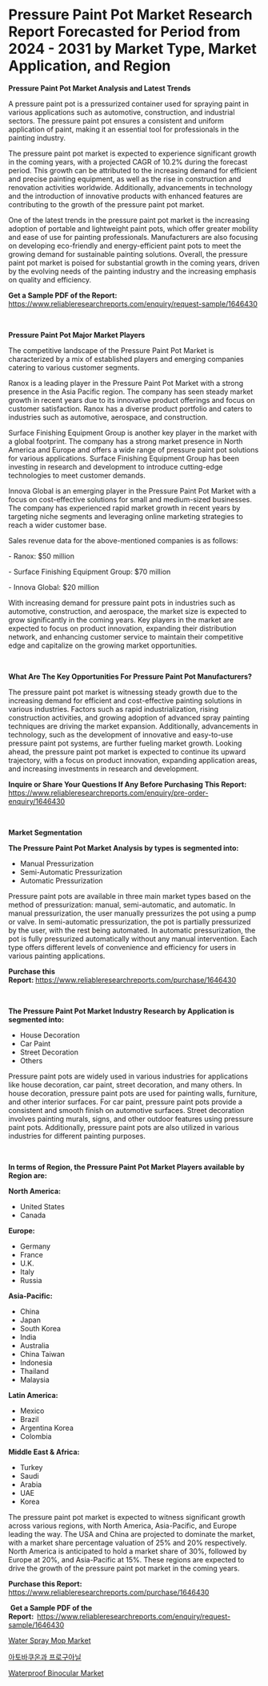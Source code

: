 <p><h1>Pressure Paint Pot Market Research Report Forecasted for Period from 2024 -  2031 by Market Type, Market Application, and Region</h1></p><p><strong>Pressure Paint Pot Market Analysis and Latest Trends</strong></p>
<p><p>A pressure paint pot is a pressurized container used for spraying paint in various applications such as automotive, construction, and industrial sectors. The pressure paint pot ensures a consistent and uniform application of paint, making it an essential tool for professionals in the painting industry.</p><p>The pressure paint pot market is expected to experience significant growth in the coming years, with a projected CAGR of 10.2% during the forecast period. This growth can be attributed to the increasing demand for efficient and precise painting equipment, as well as the rise in construction and renovation activities worldwide. Additionally, advancements in technology and the introduction of innovative products with enhanced features are contributing to the growth of the pressure paint pot market.</p><p>One of the latest trends in the pressure paint pot market is the increasing adoption of portable and lightweight paint pots, which offer greater mobility and ease of use for painting professionals. Manufacturers are also focusing on developing eco-friendly and energy-efficient paint pots to meet the growing demand for sustainable painting solutions. Overall, the pressure paint pot market is poised for substantial growth in the coming years, driven by the evolving needs of the painting industry and the increasing emphasis on quality and efficiency.</p></p>
<p><strong>Get a Sample PDF of the Report:&nbsp;</strong> <a href="https://www.reliableresearchreports.com/enquiry/request-sample/1646430">https://www.reliableresearchreports.com/enquiry/request-sample/1646430</a></p>
<p>&nbsp;</p>
<p><strong>Pressure Paint Pot Major Market Players</strong></p>
<p><p>The competitive landscape of the Pressure Paint Pot Market is characterized by a mix of established players and emerging companies catering to various customer segments. </p><p>Ranox is a leading player in the Pressure Paint Pot Market with a strong presence in the Asia Pacific region. The company has seen steady market growth in recent years due to its innovative product offerings and focus on customer satisfaction. Ranox has a diverse product portfolio and caters to industries such as automotive, aerospace, and construction.</p><p>Surface Finishing Equipment Group is another key player in the market with a global footprint. The company has a strong market presence in North America and Europe and offers a wide range of pressure paint pot solutions for various applications. Surface Finishing Equipment Group has been investing in research and development to introduce cutting-edge technologies to meet customer demands.</p><p>Innova Global is an emerging player in the Pressure Paint Pot Market with a focus on cost-effective solutions for small and medium-sized businesses. The company has experienced rapid market growth in recent years by targeting niche segments and leveraging online marketing strategies to reach a wider customer base.</p><p>Sales revenue data for the above-mentioned companies is as follows: </p><p>- Ranox: $50 million</p><p>- Surface Finishing Equipment Group: $70 million</p><p>- Innova Global: $20 million</p><p>With increasing demand for pressure paint pots in industries such as automotive, construction, and aerospace, the market size is expected to grow significantly in the coming years. Key players in the market are expected to focus on product innovation, expanding their distribution network, and enhancing customer service to maintain their competitive edge and capitalize on the growing market opportunities.</p></p>
<p>&nbsp;</p>
<p><strong>What Are The Key Opportunities For Pressure Paint Pot Manufacturers?</strong></p>
<p><p>The pressure paint pot market is witnessing steady growth due to the increasing demand for efficient and cost-effective painting solutions in various industries. Factors such as rapid industrialization, rising construction activities, and growing adoption of advanced spray painting techniques are driving the market expansion. Additionally, advancements in technology, such as the development of innovative and easy-to-use pressure paint pot systems, are further fueling market growth. Looking ahead, the pressure paint pot market is expected to continue its upward trajectory, with a focus on product innovation, expanding application areas, and increasing investments in research and development.</p></p>
<p><strong>Inquire or Share Your Questions If Any Before Purchasing This Report:</strong> <a href="https://www.reliableresearchreports.com/enquiry/pre-order-enquiry/1646430">https://www.reliableresearchreports.com/enquiry/pre-order-enquiry/1646430</a></p>
<p>&nbsp;</p>
<p><strong>Market Segmentation</strong></p>
<p><strong>The Pressure Paint Pot Market Analysis by types is segmented into:</strong></p>
<p><ul><li>Manual Pressurization</li><li>Semi-Automatic Pressurization</li><li>Automatic Pressurization</li></ul></p>
<p><p>Pressure paint pots are available in three main market types based on the method of pressurization: manual, semi-automatic, and automatic. In manual pressurization, the user manually pressurizes the pot using a pump or valve. In semi-automatic pressurization, the pot is partially pressurized by the user, with the rest being automated. In automatic pressurization, the pot is fully pressurized automatically without any manual intervention. Each type offers different levels of convenience and efficiency for users in various painting applications.</p></p>
<p><strong>Purchase this Report:&nbsp;</strong><a href="https://www.reliableresearchreports.com/purchase/1646430">https://www.reliableresearchreports.com/purchase/1646430</a></p>
<p>&nbsp;</p>
<p><strong>The Pressure Paint Pot Market Industry Research by Application is segmented into:</strong></p>
<p><ul><li>House Decoration</li><li>Car Paint</li><li>Street Decoration</li><li>Others</li></ul></p>
<p><p>Pressure paint pots are widely used in various industries for applications like house decoration, car paint, street decoration, and many others. In house decoration, pressure paint pots are used for painting walls, furniture, and other interior surfaces. For car paint, pressure paint pots provide a consistent and smooth finish on automotive surfaces. Street decoration involves painting murals, signs, and other outdoor features using pressure paint pots. Additionally, pressure paint pots are also utilized in various industries for different painting purposes.</p></p>
<p>&nbsp;</p>
<p><strong>In terms of Region, the Pressure Paint Pot Market Players available by Region are:</strong></p>
<p>
    <p> <strong> North America: </strong>
        <ul>
            <li>United States</li>
            <li>Canada</li>
        </ul>
        </p> 
    <p> <strong> Europe: </strong>
        <ul>
            <li>Germany</li>
            <li>France</li>
            <li>U.K.</li>
            <li>Italy</li>
            <li>Russia</li>
        </ul>
        </p> 
    <p> <strong> Asia-Pacific: </strong>
        <ul>
            <li>China</li>
            <li>Japan</li>
            <li>South Korea</li>
            <li>India</li>
            <li>Australia</li>
            <li>China Taiwan</li>
            <li>Indonesia</li>
            <li>Thailand</li>
            <li>Malaysia</li>
        </ul>
        </p> 
    <p> <strong> Latin America: </strong>
        <ul>
            <li>Mexico</li>
            <li>Brazil</li>
            <li>Argentina Korea</li>
            <li>Colombia</li>
        </ul>
        </p> 
    <p> <strong> Middle East & Africa: </strong>
        <ul>
            <li>Turkey</li>
            <li>Saudi</li>
            <li>Arabia</li>
            <li>UAE</li>
            <li>Korea</li>
        </ul>
    </p>
    </p>
<p><p>The pressure paint pot market is expected to witness significant growth across various regions, with North America, Asia-Pacific, and Europe leading the way. The USA and China are projected to dominate the market, with a market share percentage valuation of 25% and 20% respectively. North America is anticipated to hold a market share of 30%, followed by Europe at 20%, and Asia-Pacific at 15%. These regions are expected to drive the growth of the pressure paint pot market in the coming years.</p></p>
<p><strong>Purchase this Report: </strong><a href="https://www.reliableresearchreports.com/purchase/1646430">https://www.reliableresearchreports.com/purchase/1646430</a></p>
<p>&nbsp;<strong>Get a Sample PDF of the Report:&nbsp;&nbsp;</strong><a href="https://www.reliableresearchreports.com/enquiry/request-sample/1646430">https://www.reliableresearchreports.com/enquiry/request-sample/1646430</a></p>
<p><strong></strong></p>
<p><p><a href="https://github.com/nathandecarvalho/Market-Research-Report-List-2/blob/main/water-spray-mop-market.md">Water Spray Mop Market</a></p><p><a href="https://medium.com/@cierrahayes645/%EC%95%84%ED%86%A0%EB%B0%94%EC%BF%A0%EC%98%A8-%EB%B0%8F-%ED%94%84%EB%A1%9C%EA%B3%BC%EB%8B%90-%EC%8B%9C%EC%9E%A5-%EB%B6%84%EC%84%9D-%EA%B8%80%EB%A1%9C%EB%B2%8C-%EC%82%B0%EC%97%85-%EA%B4%80%EC%A0%90-%EB%B0%8F-%EC%98%88%EC%B8%A1-2024%EB%85%84%EB%B6%80%ED%84%B0-2031%EB%85%84%EA%B9%8C%EC%A7%80-62b90368b00a">아토바쿠온과 프로구아닐</a></p><p><a href="https://github.com/kosella/Market-Research-Report-List-2/blob/main/waterproof-binocular-market.md">Waterproof Binocular Market</a></p></p>
